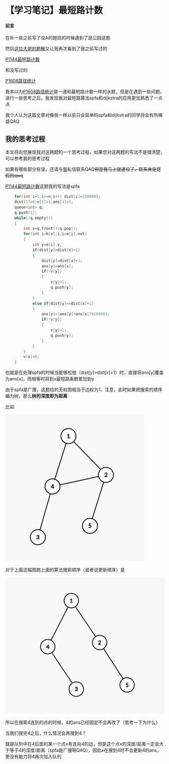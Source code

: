 # 【学习笔记】最短路计数

#### 前言

在补一些之前写了没A的题目的时候遇到了逛公园这题

然后[这位大佬的题解](<https://kelin.blog.luogu.org/solution-p3953>)又让我再次看到了我之前写过的

[P1144最短路计数](https://www.luogu.org/problemnew/show/P1144)

和没写过的

[P1608路径统计](https://www.luogu.org/problemnew/show/P1608)

我本以为[P1608路径统计](https://www.luogu.org/problemnew/show/P1608)是一道和最短路计数一样的水题，但是在遇到一些问题，进行一些思考之后，我发现我对最短路算法spfa和dijkstra的应用更加熟悉了一点点

我个人认为这篇文章对像我一样以前只会简单码spfa和dijkstra的同学将会有所裨益QAQ

## 我的思考过程

本文将向您展现我对这两题的一个思考过程，如果您对这两题的写法不是很清楚，可以参考我的思考过程

如果有哪些部分有误，还请与[我](<https://www.luogu.org/space/show?uid=59700>)私信联系QAQ~~但是我马上就退役了，联系肯定是假的qwq~~

[P1144最短路计数](https://www.luogu.org/problemnew/show/P1144)这题我的写法是spfa

```cpp
	for(int i=1;i<=n;i++) dist[i]=2000001;
    dist[1]=0;v[1]=1;ans[1]=1;
    queue<int> q;
    q.push(1);
    while(!q.empty())
    {
        int x=q.front();q.pop();
        for(int i=h[x];i;i=e[i].nxt)
        {
            int y=e[i].v;
            if(dist[y]>dist[x]+1)
            {
                dist[y]=dist[x]+1;
                ans[y]=ans[x];
                if(!v[y])
                {
                    v[y]=1;
                    q.push(y);
                }
            }
            else if(dist[y]==dist[x]+1)
            {
                ans[y]=(ans[y]+ans[x])%100003;
                if(!v[y])
                {
                    v[y]=1;
                    q.push(y);
                }
            }
        }
        v[x]=0;
    }
```

也就是在处理spfa的时候当能够松弛（dist[y]>dist[x]+1）时，直接将ans[y]覆盖为ans[x]，而相等时将到x最短路条数累加到y

由于spfa是广搜，这题给的无权图相当于边权为1，注意，此时如果把搜索的顺序编为树，那么**树的深度即为距离**

比如

![](pictures/note-最短路计数1.png)

对于上面这幅图跑上面的算法搜索顺序（或者说更新顺序）是

![](pictures/note-最短路计数2.png)

所以在搜索4连到的点的时候，4的ans已经固定不会再改了（思考一下为什么）

当我们搜完4之后，什么情况会再搜到4？

就是队列中在4后面的某一个点x有连向4的边，但是这个点x的深度/距离一定会大于等于4的深度/距离（spfa是广搜啊QAQ），因此x在搜到4时不会更新4的ans，更没有能力将4再次加入队列

